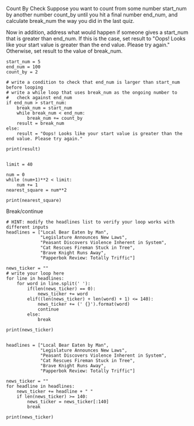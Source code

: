Count By Check
Suppose you want to count from some number start_num by another number count_by until you hit a final number end_num, and calculate break_num the way you did in the last quiz.

Now in addition, address what would happen if someone gives a start_num that is greater than end_num. If this is the case, set result to "Oops! Looks like your start value is greater than the end value. Please try again." Otherwise, set result to the value of break_num.
```
start_num = 5
end_num = 100
count_by = 2

# write a condition to check that end_num is larger than start_num before looping
# write a while loop that uses break_num as the ongoing number to 
#   check against end_num
if end_num > start_num:
    break_num = start_num
    while break_num < end_num:
        break_num += count_by
    result = break_num
else:
    result = "Oops! Looks like your start value is greater than the end value. Please try again."

print(result)
```


```

limit = 40

num = 0
while (num+1)**2 < limit:
    num += 1
nearest_square = num**2

print(nearest_square)
```

Break/continue

```
# HINT: modify the headlines list to verify your loop works with different inputs
headlines = ["Local Bear Eaten by Man",
             "Legislature Announces New Laws",
             "Peasant Discovers Violence Inherent in System",
             "Cat Rescues Fireman Stuck in Tree",
             "Brave Knight Runs Away",
             "Papperbok Review: Totally Triffic"]

news_ticker = ""
# write your loop here
for line in headlines:
    for word in line.split(' '):
        if(len(news_ticker) == 0):
            news_ticker += word
        elif((len(news_ticker) + len(word) + 1) <= 140):
            news_ticker += (' {}').format(word)
            continue
        else:
            break

print(news_ticker)
```


```

headlines = ["Local Bear Eaten by Man",
             "Legislature Announces New Laws",
             "Peasant Discovers Violence Inherent in System",
             "Cat Rescues Fireman Stuck in Tree",
             "Brave Knight Runs Away",
             "Papperbok Review: Totally Triffic"]

news_ticker = ""
for headline in headlines:
    news_ticker += headline + " "
    if len(news_ticker) >= 140:
        news_ticker = news_ticker[:140]
        break

print(news_ticker)

```
